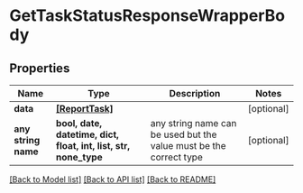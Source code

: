 # GetTaskStatusResponseWrapperBody


## Properties
Name | Type | Description | Notes
------------ | ------------- | ------------- | -------------
**data** | [**[ReportTask]**](ReportTask.md) |  | [optional] 
**any string name** | **bool, date, datetime, dict, float, int, list, str, none_type** | any string name can be used but the value must be the correct type | [optional]

[[Back to Model list]](../README.md#documentation-for-models) [[Back to API list]](../README.md#documentation-for-api-endpoints) [[Back to README]](../README.md)


